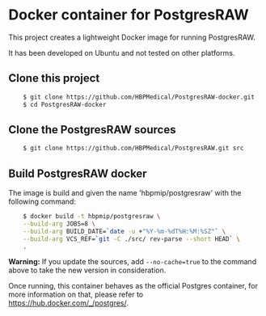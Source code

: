 # Docker container for PostgresRAW

This project creates a lightweight Docker image for running PostgresRAW.

It has been developed on Ubuntu and not tested on other platforms.

## Clone this project

```sh
    $ git clone https://github.com/HBPMedical/PostgresRAW-docker.git
    $ cd PostgresRAW-docker
```

## Clone the PostgresRAW sources

```sh
    $ git clone https://github.com/HBPMedical/PostgresRAW.git src
```

## Build PostgresRAW docker 

The image is build and given the name 'hbpmip/postgresraw' with the following command:

```sh
    $ docker build -t hbpmip/postgresraw \
    --build-arg JOBS=8 \
    --build-arg BUILD_DATE=`date -u +"%Y-%m-%dT%H:%M:%SZ"` \
    --build-arg VCS_REF=`git -C ./src/ rev-parse --short HEAD` \
    .
```

**Warning:** If you update the sources, add `--no-cache=true` to the command above to take the new version in consideration.

Once running, this container behaves as the official Postgres container, for more
information on that, please refer to https://hub.docker.com/_/postgres/.
